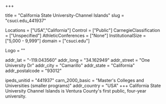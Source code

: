 
+++

title = "California State University-Channel Islands"
slug = "csuci.edu_441937"

Locations = ["USA","California"]
Control = ["Public"]
CarnegieClassification = ["Unspecified"]
AthleticConferences = ["None"]
InstitutionalSize = ["5,000 - 9,999"]
domain = ["csuci.edu"]

Logo = ""

addr_lat = "-119.043560"
addr_long = "34.162949"
addr_street = "One University Dr"
addr_city = "Camarillo"
addr_state = "California"
addr_postalcode = "93012"

ipeds_unitid = "441937"
carn_2000_basic = "Master's Colleges and Universities (smaller programs)"
addr_country = "USA"
+++
    California State University Channel Islands is Ventura County's first public, four-year university.

